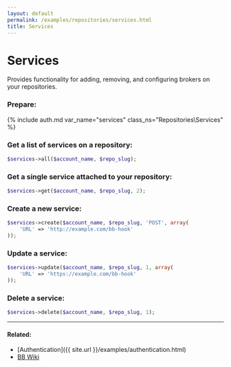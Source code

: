 ```yaml
---
layout: default
permalink: /examples/repositories/services.html
title: Services
---
```


# Services

Provides functionality for adding, removing, and configuring brokers on your repositories.

### Prepare:
{% include auth.md var_name="services" class_ns="Repositories\Services" %}

### Get a list of services on a repository:

```php
$services->all($account_name, $repo_slug);
```

### Get a single service attached to your repository:

```php
$services->get($account_name, $repo_slug, 2);
```

### Create a new service:

```php
$services->create($account_name, $repo_slug, 'POST', array(
    'URL' => 'http://example.com/bb-hook'
));
```

### Update a service:

```php
$services->update($account_name, $repo_slug, 1, array(
    'URL' => 'https://example.com/bb-hook'
));
```

### Delete a service:

```php
$services->delete($account_name, $repo_slug, 1);
```

----

#### Related:
  * [Authentication]({{ site.url }}/examples/authentication.html)
  * [BB Wiki](https://confluence.atlassian.com/display/BITBUCKET/services+Resource)
